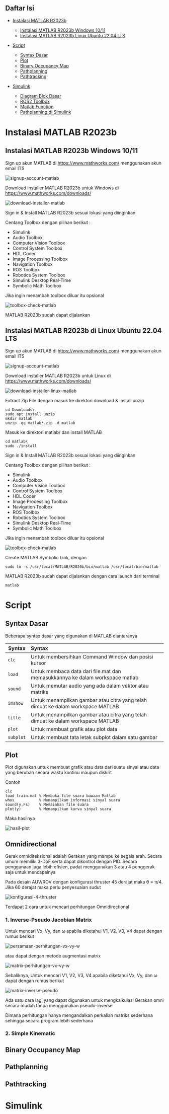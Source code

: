 ## Daftar Isi

- [Instalasi MATLAB R2023b](#instalasi-matlab-r2023)
    + [Instalasi MATLAB R2023b Windows 10/11](#instalasi-matlab-r2023b-windows-10/11)
    + [Instalasi MATLAB R2023b Linux Ubuntu 22.04 LTS](#instalasi-matlab-r2023b-linux-ubuntu-22.04-lts)

- [Script](#script)
    + [Syntax Dasar](#syntax-dasar)
    + [Plot](#plot)
    + [Binary Occupancy Map](#binary-occupancy-map)
    + [Pathplanning](#pathplanning)
    + [Pathtracking](#pathtracking)

- [Simulink](#simulink)
    + [Diagram Blok Dasar](#diagram-blok-dasar)
    + [ROS2 Toolbox](#ros2-toolbox)
    + [Matlab Function](matlab-function)
    + [Pathplanning di Simulink](#pathplanning-di-simulink)

# Instalasi MATLAB R2023b

## Instalasi MATLAB R2023b Windows 10/11

Sign up akun MATLAB di https://www.mathworks.com/ menggunakan akun email ITS

![signup-account-matlab](https://github.com/BanyubramantaITS/Modul_Oprec_Crew7/blob/main/MATLAB/images/1-1.png)

Download installer MATLAB R2023b untuk Windows di https://www.mathworks.com/downloads/

![download-installer-matlab](https://github.com/BanyubramantaITS/Modul_Oprec_Crew7/blob/main/MATLAB/images/1-2.png)

Sign in & Install MATLAB R2023b sesuai lokasi yang diinginkan

Centang Toolbox dengan pilihan berikut :
- Simulink
- Audio Toolbox
- Computer Vision Toolbox
- Control System Toolbox
- HDL Coder
- Image Processing Toolbox
- Navigation Toolbox
- ROS Toolbox
- Robotics System Toolbox
- Simulink Desktop Real-Time
- Symbolic Math Toolbox

Jika ingin menambah toolbox diluar itu opsional

![toolbox-check-matlab](https://github.com/BanyubramantaITS/Modul_Oprec_Crew7/blob/main/MATLAB/images/1-3.jpg)

MATLAB R2023b sudah dapat dijalankan

## Instalasi MATLAB R2023b di Linux Ubuntu 22.04 LTS

Sign up akun MATLAB di https://www.mathworks.com/ menggunakan akun email ITS

![signup-account-matlab](https://github.com/BanyubramantaITS/Modul_Oprec_Crew7/blob/main/MATLAB/images/1-1.png)

Download installer MATLAB R2023b untuk Linux di https://www.mathworks.com/downloads/

![download-installer-linux-matlab](https://github.com/BanyubramantaITS/Modul_Oprec_Crew7/blob/main/MATLAB/images/1-4.png)

Extract Zip File dengan masuk ke direktori download & install unzip

```
cd Downloads\
sudo apt install unzip
mkdir matlab
unzip -qq matlab*.zip -d matlab
```

Masuk ke direktori matlab/ dan install MATLAB
```
cd matlab\
sudo ./install
```

Sign in & Install MATLAB R2023b sesuai lokasi yang diinginkan

Centang Toolbox dengan pilihan berikut :
- Simulink
- Audio Toolbox
- Computer Vision Toolbox
- Control System Toolbox
- HDL Coder
- Image Processing Toolbox
- Navigation Toolbox
- ROS Toolbox
- Robotics System Toolbox
- Simulink Desktop Real-Time
- Symbolic Math Toolbox

Jika ingin menambah toolbox diluar itu opsional

![toolbox-check-matlab](https://github.com/BanyubramantaITS/Modul_Oprec_Crew7/blob/main/MATLAB/images/1-3.jpg)

Create MATLAB Symbolic Link, dengan
```
sudo ln -s /usr/local/MATLAB/R2020b/bin/matlab /usr/local/bin/matlab
```

MATLAB R2023b sudah dapat dijalankan dengan cara launch dari terminal
```
matlab
```

# Script

## Syntax Dasar

Beberapa syntax dasar yang digunakan di MATLAB diantaranya

|     Syntax      |                                      Syntax                                      |
|-----------------|:---------------------------------------------------------------------------------|
| `clc`           | Untuk membersihkan Command Window dan posisi kursor                              |
| `load`          | Untuk membaca data dari file.mat dan memasukkannya ke dalam workspace matlab     |
| `sound`         | Untuk memutar audio yang ada dalam vektor atau matriks                           |
| `imshow`        | Untuk menampilkan gambar atau citra yang telah dimuat ke dalam workspace MATLAB  |
| `title`         | Untuk menampilkan gambar atau citra yang telah dimuat ke dalam workspace MATLAB  |
| `plot`          | Untuk membuat grafik atau plot data                                              |
| `subplot`       | Untuk membuat tata letak subplot dalam satu gambar                               |

## Plot

Plot digunakan untuk membuat grafik atau data dari suatu sinyal atau data yang berubah secara waktu kontinu maupun diskrit

Contoh

```
clc
load train.mat % Membuka file suara bawaan Matlab
whos           % Menampilkan informasi sinyal suara
sound(y,Fs)    % Memainkan file suara
plot(y)        % Menampilkan kurva sinyal suara
```

Maka hasilnya

![hasil-plot](https://github.com/BanyubramantaITS/Modul_Oprec_Crew7/blob/main/MATLAB/images/2-plot.png)

## Omnidirectional

Gerak omnidireksional adalah Gerakan yang mampu ke segala arah. Secara umum memiliki 3-DoF serta dapat dikontrol dengan PID. Secara penggunaan juga lebih efisien, padat menggunakan 3 atau 4 penggerak saja untuk mencapainya

Pada desain AUV/ROV dengan konfigurasi thruster 45 derajat maka θ = π/4. Jika 60 derajat maka perlu penyesuaian sudut

![konfigurasi-4-thruster](https://github.com/BanyubramantaITS/Modul_Oprec_Crew7/blob/main/MATLAB/images/2-2-1.jpg)

Terdapat 2 cara untuk mencari perhitungan Omnidirectional

### 1. Inverse-Pseudo Jacobian Matrix

Untuk mencari Vx, Vy, dan ω apabila diketahui V1, V2, V3, V4 dapat dengan rumus berikut

![persamaan-perhitungan-vx-vy-w](https://github.com/BanyubramantaITS/Modul_Oprec_Crew7/blob/main/MATLAB/images/2-2-2.png)

atau dapat dengan metode augmentasi matrix

![matrix-perhitungan-vx-vy-w](https://github.com/BanyubramantaITS/Modul_Oprec_Crew7/blob/main/MATLAB/images/2-2-3.png)

Sebaliknya, Untuk mencari V1, V2, V3, V4 apabila diketahui Vx, Vy, dan ω dapat dengan rumus berikut

![matrix-inverse-pseudo](https://github.com/BanyubramantaITS/Modul_Oprec_Crew7/blob/main/MATLAB/images/2-2-4.png)

Ada satu cara lagi yang dapat digunakan untuk mengkalkulasi Gerakan omni secara mudah tanpa menggunakan pseudo-inverse

Dimana perhitungan hanya mengandalkan perkalian matriks sederhana sehingga secara program lebih sederhana

### 2. Simple Kinematic


## Binary Occupancy Map
## Pathplanning
## Pathtracking


# Simulink